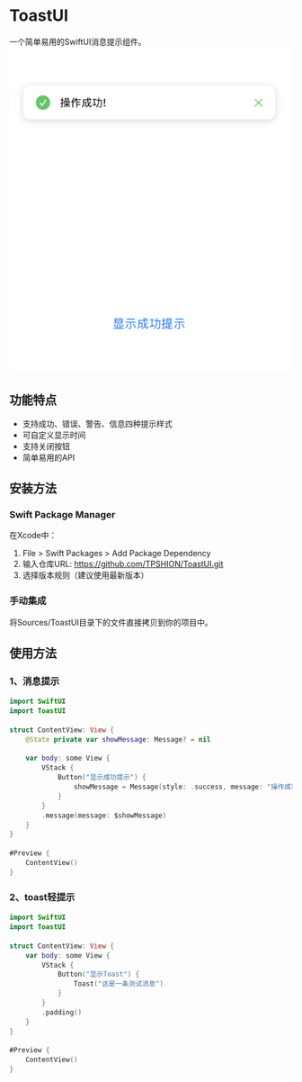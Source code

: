 
# ToastUI

一个简单易用的SwiftUI消息提示组件。
![示例图片](./test2.png)

## 功能特点

- 支持成功、错误、警告、信息四种提示样式
- 可自定义显示时间
- 支持关闭按钮
- 简单易用的API

## 安装方法

### Swift Package Manager

在Xcode中：
1. File > Swift Packages > Add Package Dependency
2. 输入仓库URL: https://github.com/TPSHION/ToastUI.git
3. 选择版本规则（建议使用最新版本）

### 手动集成

将Sources/ToastUI目录下的文件直接拷贝到你的项目中。

## 使用方法
### 1、消息提示

```swift
import SwiftUI
import ToastUI

struct ContentView: View {
    @State private var showMessage: Message? = nil
    
    var body: some View {
        VStack {
            Button("显示成功提示") {
                showMessage = Message(style: .success, message: "操作成功!")
            }
        }
        .message(message: $showMessage)
    }
}

#Preview {
    ContentView()
}
```

### 2、toast轻提示
```swift
import SwiftUI
import ToastUI

struct ContentView: View {
    var body: some View {
        VStack {
            Button("显示Toast") {
                Toast("这是一条测试消息")
            }
        }
        .padding()
    }
}

#Preview {
    ContentView()
}
```
